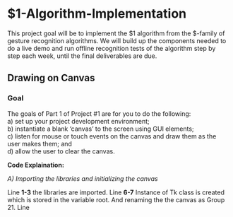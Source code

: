 # \$1-Algorithm-Implementation

This project goal will be to implement the $1 algorithm from the \$-family of gesture recognition algorithms. We will build up the components needed to do a  live demo and run offline recognition tests of the algorithm step by step each week, until the final deliverables are due.

## Drawing on Canvas

### Goal 
The goals of Part 1 of Project #1 are for you to do the following:  
a) set up your project development environment;  
b) instantiate a blank ‘canvas’ to the screen using GUI elements;  
c) listen for mouse or touch events on the canvas and draw them as the user makes them; and  
d) allow the user to clear the canvas.

**Code Explaination:**

*A) Importing the libraries and initializing the canvas*

Line **1-3** the libraries are imported.  Line **6-7** Instance of Tk class is created which is stored in the variable root. And renaming the the canvas as Group 21. 
Line 



